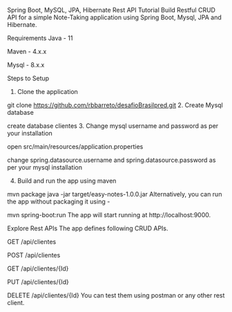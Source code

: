 Spring Boot, MySQL, JPA, Hibernate Rest API Tutorial
Build Restful CRUD API for a simple Note-Taking application using Spring Boot, Mysql, JPA and Hibernate.

Requirements
Java - 11

Maven - 4.x.x

Mysql - 8.x.x

Steps to Setup
1. Clone the application

git clone https://github.com/rbbarreto/desafioBrasilpred.git
2. Create Mysql database

create database clientes
3. Change mysql username and password as per your installation

open src/main/resources/application.properties

change spring.datasource.username and spring.datasource.password as per your mysql installation

4. Build and run the app using maven

mvn package
java -jar target/easy-notes-1.0.0.jar
Alternatively, you can run the app without packaging it using -

mvn spring-boot:run
The app will start running at http://localhost:9000.

Explore Rest APIs
The app defines following CRUD APIs.

GET /api/clientes

POST /api/clientes

GET /api/clientes/{Id}

PUT /api/clientes/{Id}

DELETE /api/clientes/{Id}
You can test them using postman or any other rest client.
